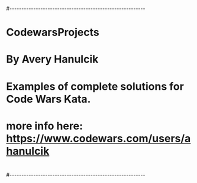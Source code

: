 #---------------------------------------------------------
# CodewarsProjects
# By Avery Hanulcik

# Examples of complete solutions for Code Wars Kata.
#
# more info here: https://www.codewars.com/users/ahanulcik
#
#---------------------------------------------------------
